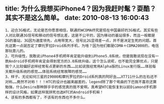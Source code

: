 title: 为什么我想买iPhone4？因为我赶时髦？耍酷？其实不是这么简单。
date: 2010-08-13 16:00:43
---

    1、迎合3G格式，无论是否你愿意相信，联通的WCDMA终究是现在中国最好的3G格式。其实有些人对比联通3G信号和移动的信号想比差，这是不公平的，因为移动的基站很多，而且一般都是2G的基站，3G因为速度领先，占用带宽大，信号比2G显得差一点，并不是决定生死的问题。首先这第一点就否定了摩托罗拉Droid系列手机，为啥？因为他们都是CDMA＋CDMA2000的，电信那玩意儿的。
    2、可升级性，我敢说iPhone4手机明年肯定能升级到iPhone5.0系统，但是我敢说现在没有一款Android手机明年肯定会得到官方的3.0系统升级。这个怎么说呢，也不能完全算优点，只是我个人比较偏好这样经常有点更新的东西……比如说我经常用Alpha版的Linux发行版……体验每天都升级系统的感觉……体验系统经常故障的感觉……
    3、样子。无论如何三星的I9000和摩托罗拉的Droid系列真的阿好丑……XT711什么的左右还不对称……竟然不对称！！！HTC的设计也越来越差的，legend除了那个弯曲的下巴我不喜欢还算勉强，什么Desire那种胖乎乎的感觉真的我不爱啊。真希望HTC能恢复到以前Diamond手机那样的设计风格，如果这样我拼死也选HTC的Android手机嘛！
    4、该有的多西都有了，不该有的东西也不多什么。